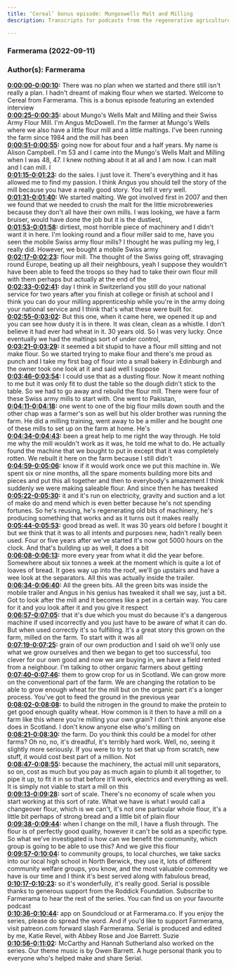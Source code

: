 ```yaml
---
title: ‘Cereal’ bonus episode: Mungoswells Malt and Milling
description: Transcripts for podcasts from the regenerative agriculture space. Search and find episodes and timestamps.

---
```


### Farmerama  (2022-09-11)  
### Author(s): Farmerama  

**[0:00:00-0:00:10](https://soundcloud.com/farmerama-radio/cereal-bonus-episode-mungoswells-malt-and-milling#t=0:00:00):**  There was no plan when we started and there still isn't really a plan. I hadn't dreamt  of making flour when we started.  Welcome to Cereal from Farmerama. This is a bonus episode featuring an extended interview  
**[0:00:25-0:00:35](https://soundcloud.com/farmerama-radio/cereal-bonus-episode-mungoswells-malt-and-milling#t=0:00:25):**  about Mungo's Wells Malt and Milling and their Swiss Army Flour Mill.  I'm Angus McDowell. I'm the farmer at Mungo's Wells where we also have a little flour mill  and a little maltings. I've been running the farm since 1984 and the mill has been  
**[0:00:51-0:00:55](https://soundcloud.com/farmerama-radio/cereal-bonus-episode-mungoswells-malt-and-milling#t=0:00:51):**  going now for about four and a half years.  My name is Alison Campbell. I'm 53 and I came into the Mungo's Wells Malt and Milling when  I was 48, 47. I knew nothing about it at all and I am now. I can malt and I can mill. I  
**[0:01:15-0:01:23](https://soundcloud.com/farmerama-radio/cereal-bonus-episode-mungoswells-malt-and-milling#t=0:01:15):**  do the sales. I just love it. There's everything and it has allowed me to find my passion.  I think Angus you should tell the story of the mill because you have a really good story.  You tell it very well.  
**[0:01:31-0:01:40](https://soundcloud.com/farmerama-radio/cereal-bonus-episode-mungoswells-malt-and-milling#t=0:01:31):**  We started malting. We got involved first in 2007 and then we found that we needed to  crush the malt for the little microbreweries because they don't all have their own mills.  I was looking, we have a farm bruiser, would have done the job but it is the dustiest,  
**[0:01:53-0:01:58](https://soundcloud.com/farmerama-radio/cereal-bonus-episode-mungoswells-malt-and-milling#t=0:01:53):**  dirtiest, most horrible piece of machinery and I didn't want it in here. I'm looking  round and a flour miller said to me, have you seen the mobile Swiss army flour mills?  I thought he was pulling my leg, I really did. However, we bought a mobile Swiss army  
**[0:02:17-0:02:23](https://soundcloud.com/farmerama-radio/cereal-bonus-episode-mungoswells-malt-and-milling#t=0:02:17):**  flour mill. The thought of the Swiss going off, stravaging round Europe, beating up  all their neighbours, yeah I suppose they wouldn't have been able to feed the troops  so they had to take their own flour mill with them perhaps but actually at the end of the  
**[0:02:33-0:02:41](https://soundcloud.com/farmerama-radio/cereal-bonus-episode-mungoswells-malt-and-milling#t=0:02:33):**  day I think in Switzerland you still do your national service for two years after you finish  at college or finish at school and I think you can do your milling apprenticeship while  you're in the army doing your national service and I think that's what these were built for.  
**[0:02:55-0:03:02](https://soundcloud.com/farmerama-radio/cereal-bonus-episode-mungoswells-malt-and-milling#t=0:02:55):**  But this one, when it came here, we opened it up and you can see how dusty it is in there.  It was clean, clean as a whistle. I don't believe it had ever had wheat in it. 30 years  old. So I was very lucky. Once eventually we had the maltings sort of under control,  
**[0:03:21-0:03:29](https://soundcloud.com/farmerama-radio/cereal-bonus-episode-mungoswells-malt-and-milling#t=0:03:21):**  it seemed a bit stupid to have a flour mill sitting and not make flour. So we started  trying to make flour and there's me proud as punch and I take my first bag of flour  into a small bakery in Edinburgh and the owner took one look at it and said well I suppose  
**[0:03:46-0:03:54](https://soundcloud.com/farmerama-radio/cereal-bonus-episode-mungoswells-malt-and-milling#t=0:03:46):**  I could use that as a dusting flour. Now it meant nothing to me but it was only fit to  dust the table so the dough didn't stick to the table. So we had to go away and rebuild  the flour mill. There were four of these Swiss army mills to start with. One went to Pakistan,  
**[0:04:11-0:04:18](https://soundcloud.com/farmerama-radio/cereal-bonus-episode-mungoswells-malt-and-milling#t=0:04:11):**  one went to one of the big flour mills down south and the other chap was a farmer's son  as well but his older brother was running the farm. He did a milling training, went  away to be a miller and he bought one of these mills to set up on the farm at home. He's  
**[0:04:34-0:04:43](https://soundcloud.com/farmerama-radio/cereal-bonus-episode-mungoswells-malt-and-milling#t=0:04:34):**  been a great help to me right the way through. He told me why the mill wouldn't work as  it was, he told me what to do. He actually found the machine that we bought to put in  except that it was completely rotten. We rebuilt it here on the farm because I still didn't  
**[0:04:59-0:05:06](https://soundcloud.com/farmerama-radio/cereal-bonus-episode-mungoswells-malt-and-milling#t=0:04:59):**  know if it would work once we put this machine in. We spent six or nine months, all the spare  moments building more bits and pieces and put this all together and then to everybody's  amazement I think suddenly we were making saleable flour. And since then he has tweaked  
**[0:05:22-0:05:30](https://soundcloud.com/farmerama-radio/cereal-bonus-episode-mungoswells-malt-and-milling#t=0:05:22):**  it and it's run on electricity, gravity and suction and a lot of make do and mend which  is even better because he's not spending fortunes. So he's reusing, he's regenerating  old bits of machinery, he's producing something that works and as it turns out it makes really  
**[0:05:44-0:05:53](https://soundcloud.com/farmerama-radio/cereal-bonus-episode-mungoswells-malt-and-milling#t=0:05:44):**  good bread as well. It was 30 years old before I bought it but we think that it was to all  intents and purposes new, hadn't really been used. Four or five years after we've started  it's now got 5000 hours on the clock. And that's building up as well, it does a bit  
**[0:06:08-0:06:13](https://soundcloud.com/farmerama-radio/cereal-bonus-episode-mungoswells-malt-and-milling#t=0:06:08):**  more every year from what it did the year before. Somewhere about six tonnes a week  at the moment which is quite a lot of loaves of bread. It goes way up into the roof, we'll  go upstairs and have a wee look at the separators. All this was actually inside the trailer.  
**[0:06:34-0:06:40](https://soundcloud.com/farmerama-radio/cereal-bonus-episode-mungoswells-malt-and-milling#t=0:06:34):**  All the green bits. All the green bits was inside the mobile trailer and Angus in his  genius has tweaked it shall we say, just a bit. Got to look after the mill and it becomes  like a pet in a certain way. You care for it and you look after it and you give it respect  
**[0:06:57-0:07:05](https://soundcloud.com/farmerama-radio/cereal-bonus-episode-mungoswells-malt-and-milling#t=0:06:57):**  that it's due which you must do because it's a dangerous machine if used incorrectly and  you just have to be aware of what it can do. But when used correctly it's so fulfilling.  It's a great story this grown on the farm, milled on the farm. To start with it was all  
**[0:07:19-0:07:25](https://soundcloud.com/farmerama-radio/cereal-bonus-episode-mungoswells-malt-and-milling#t=0:07:19):**  grain of our own production and I said oh we'll only use what we grow ourselves and  then we began to get too successful, too clever for our own good and now we are buying in,  we have a field rented from a neighbour. I'm talking to other organic farmers about getting  
**[0:07:40-0:07:46](https://soundcloud.com/farmerama-radio/cereal-bonus-episode-mungoswells-malt-and-milling#t=0:07:40):**  them to grow crop for us in Scotland. We can grow more on the conventional part of the  farm. We are changing the rotation to be able to grow enough wheat for the mill but on the  organic part it's a longer process. You've got to feed the ground in the previous year  
**[0:08:02-0:08:08](https://soundcloud.com/farmerama-radio/cereal-bonus-episode-mungoswells-malt-and-milling#t=0:08:02):**  to build the nitrogen in the ground to make the protein to get good enough quality wheat.  How common is it then to have a mill on a farm like this where you're milling your own  grain? I don't think anyone else does in Scotland. I don't know anyone else who's milling on  
**[0:08:21-0:08:30](https://soundcloud.com/farmerama-radio/cereal-bonus-episode-mungoswells-malt-and-milling#t=0:08:21):**  the farm. Do you think this could be a model for other farms? Oh no, no, it's dreadful,  it's terribly hard work. Well, no, seeing it slightly more seriously. If you were to  try to set that up from scratch, new stuff, it would cost best part of a million. Not  
**[0:08:47-0:08:55](https://soundcloud.com/farmerama-radio/cereal-bonus-episode-mungoswells-malt-and-milling#t=0:08:47):**  because the machinery, the actual mill unit separators, so on, cost as much but you pay  as much again to plumb it all together, to pipe it up, to fit it in so that before it'll  work, electrics and everything as well. It is simply not viable to start a mill on this  
**[0:09:13-0:09:28](https://soundcloud.com/farmerama-radio/cereal-bonus-episode-mungoswells-malt-and-milling#t=0:09:13):**  sort of scale. There's no economy of scale when you start working at this sort of rate.  What we have is what I would call a changeover flour, which is we can't, it's not one particular  whole flour, it's a little bit perhaps of strong bread and a little bit of plain flour  
**[0:09:38-0:09:44](https://soundcloud.com/farmerama-radio/cereal-bonus-episode-mungoswells-malt-and-milling#t=0:09:38):**  when I change on the mill, I have a flush through. The flour is of perfectly good quality,  however it can't be sold as a specific type. So what we've investigated is how can we  benefit the community, which group is going to be able to use this? And we give this flour  
**[0:09:57-0:10:04](https://soundcloud.com/farmerama-radio/cereal-bonus-episode-mungoswells-malt-and-milling#t=0:09:57):**  to community groups, to local churches, we take sacks into our local high school in North  Berwick, they use it, lots of different community welfare groups, you know, and the most valuable  commodity we have is our time and I think it's best served along with fabulous bread,  
**[0:10:17-0:10:23](https://soundcloud.com/farmerama-radio/cereal-bonus-episode-mungoswells-malt-and-milling#t=0:10:17):**  so it's wonderfully, it's really good.  Serial is possible thanks to generous support from the Roddick Foundation. Subscribe to  Farmerama to hear the rest of the series. You can find us on your favourite podcast  
**[0:10:36-0:10:44](https://soundcloud.com/farmerama-radio/cereal-bonus-episode-mungoswells-malt-and-milling#t=0:10:36):**  app on Soundcloud or at Farmerama.co. If you enjoy the series, please do spread the word.  And if you'd like to support Farmerama, visit patreon.com forward slash Farmerama.  Serial is produced and edited by me, Katie Revel, with Abbey Rose and Joe Barrett. Suzie  
**[0:10:56-0:11:02](https://soundcloud.com/farmerama-radio/cereal-bonus-episode-mungoswells-malt-and-milling#t=0:10:56):**  McCarthy and Hannah Sutherland also worked on the series. Our theme music is by Owen  Barrett. A huge personal thank you to everyone who's helped make and share Serial.  